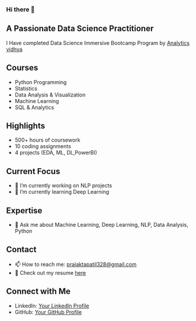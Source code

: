 ### Hi there 👋
## A Passionate Data Science Practitioner



I Have completed Data Science Immersive Bootcamp Program by [Analytics vidhya](https://github.com/analyticsvidhya)
## Courses
- Python Programming
- Statistics
- Data Analysis & Visualization
- Machine Learning
- SQL & Analytics

## Highlights
- 500+ hours of coursework
- 10 coding assignments
- 4 projects (EDA, ML, DL,PowerBI)

## Current Focus
- 🔭 I’m currently working on NLP projects
- 🌱 I’m currently learning Deep Learning

## Expertise
- 💬 Ask me about Machine Learning, Deep Learning, NLP, Data Analysis, Python

## Contact
- 📫 How to reach me: [prajaktapatil328@gmail.com](mailto:prajaktapatil328@gmail.com)
- 📄 Check out my resume [here](link-to-your-resume)

## Connect with Me
- LinkedIn: [Your LinkedIn Profile](linkedin.com/in/prajakta-patil-3879721bb)
- GitHub: [Your GitHub Profile](https://github.com/PrajaktaPatil1)


